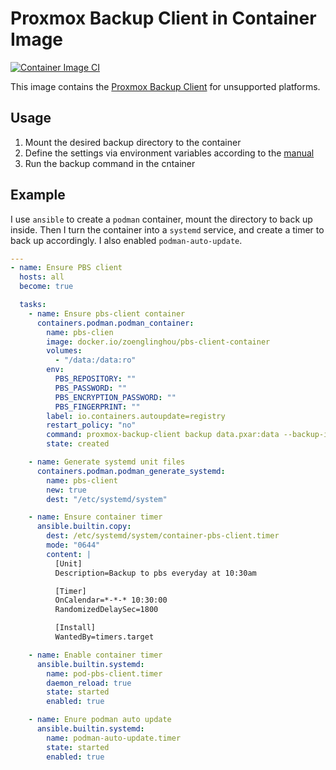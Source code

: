 # Proxmox Backup Client in Container Image

[![Container Image CI](https://github.com/zoenglinghou/pbs-client-container/actions/workflows/container-image.yml/badge.svg)](https://github.com/zoenglinghou/pbs-client-container/actions/workflows/container-image.yml)

This image contains the [Proxmox Backup Client](https://www.proxmox.com/en/proxmox-backup-server) for unsupported platforms.

## Usage

1. Mount the desired backup directory to the container
2. Define the settings via environment variables according to the [manual](https://pbs.proxmox.com/docs/backup-client.html)
3. Run the backup command in the cntainer

## Example

I use `ansible` to create a `podman` container, mount the directory to back up inside. Then I turn the container into a `systemd` service, and create a timer to back up accordingly. I also enabled `podman-auto-update`.

```yaml
---
- name: Ensure PBS client
  hosts: all
  become: true

  tasks:
    - name: Ensure pbs-client container
      containers.podman.podman_container:
        name: pbs-clien
        image: docker.io/zoenglinghou/pbs-client-container
        volumes:
          - "/data:/data:ro"
        env:
          PBS_REPOSITORY: ""
          PBS_PASSWORD: ""
          PBS_ENCRYPTION_PASSWORD: ""
          PBS_FINGERPRINT: ""
        label: io.containers.autoupdate=registry
        restart_policy: "no"
        command: proxmox-backup-client backup data.pxar:data --backup-id {{ inventory_hostname }}.data
        state: created

    - name: Generate systemd unit files
      containers.podman.podman_generate_systemd:
        name: pbs-client
        new: true
        dest: "/etc/systemd/system"

    - name: Ensure container timer
      ansible.builtin.copy:
        dest: /etc/systemd/system/container-pbs-client.timer
        mode: "0644"
        content: |
          [Unit]
          Description=Backup to pbs everyday at 10:30am

          [Timer]
          OnCalendar=*-*-* 10:30:00
          RandomizedDelaySec=1800

          [Install]
          WantedBy=timers.target

    - name: Enable container timer
      ansible.builtin.systemd:
        name: pod-pbs-client.timer
        daemon_reload: true
        state: started
        enabled: true

    - name: Enure podman auto update
      ansible.builtin.systemd:
        name: podman-auto-update.timer
        state: started
        enabled: true
````
